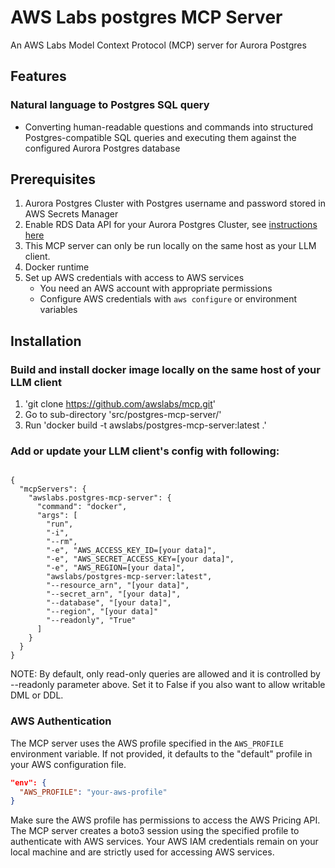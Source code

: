 # AWS Labs postgres MCP Server

An AWS Labs Model Context Protocol (MCP) server for Aurora Postgres

## Features

### Natural language to Postgres SQL query
- Converting human-readable questions and commands into structured Postgres-compatible SQL queries and executing them against the configured Aurora Postgres database

## Prerequisites

1. Aurora Postgres Cluster with Postgres username and password stored in AWS Secrets Manager
2. Enable RDS Data API for your Aurora Postgres Cluster, see [instructions here](https://docs.aws.amazon.com/AmazonRDS/latest/AuroraUserGuide/data-api.html)
3. This MCP server can only be run locally on the same host as your LLM client.
4. Docker runtime
5. Set up AWS credentials with access to AWS services
   - You need an AWS account with appropriate permissions
   - Configure AWS credentials with `aws configure` or environment variables

## Installation

### Build and install docker image locally on the same host of your LLM client

1. 'git clone https://github.com/awslabs/mcp.git'
2. Go to sub-directory 'src/postgres-mcp-server/'
3. Run 'docker build -t awslabs/postgres-mcp-server:latest .'

### Add or update your LLM client's config with following:
<pre><code> 
{
  "mcpServers": {
    "awslabs.postgres-mcp-server": {
      "command": "docker",
      "args": [
        "run", 
        "-i", 
        "--rm",
        "-e", "AWS_ACCESS_KEY_ID=[your data]",
        "-e", "AWS_SECRET_ACCESS_KEY=[your data]",
        "-e", "AWS_REGION=[your data]",
        "awslabs/postgres-mcp-server:latest", 
        "--resource_arn", "[your data]",
        "--secret_arn", "[your data]",
        "--database", "[your data]",
        "--region", "[your data]"
        "--readonly", "True"
      ]
    }
  }
}
</code></pre>

NOTE: By default, only read-only queries are allowed and it is controlled by --readonly parameter above. Set it to False if you also want to allow writable DML or DDL.

### AWS Authentication

The MCP server uses the AWS profile specified in the `AWS_PROFILE` environment variable. If not provided, it defaults to the "default" profile in your AWS configuration file.

```json
"env": {
  "AWS_PROFILE": "your-aws-profile"
}
```

Make sure the AWS profile has permissions to access the AWS Pricing API. The MCP server creates a boto3 session using the specified profile to authenticate with AWS services. Your AWS IAM credentials remain on your local machine and are strictly used for accessing AWS services.
